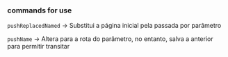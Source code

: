 ### commands for use

`pushReplacedNamed` -> Substitui a página inicial pela passada por parâmetro

`pushName` -> Altera para a rota do parâmetro, no entanto, salva a anterior para 
permitir transitar